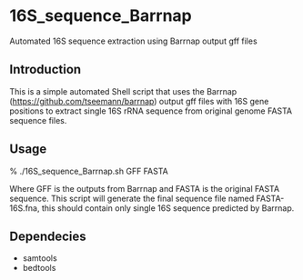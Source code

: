 # 16S_sequence_Barrnap
Automated 16S sequence extraction using Barrnap output gff files

## Introduction
This is a simple automated Shell script that uses the Barrnap (https://github.com/tseemann/barrnap) output gff files with 16S gene positions to extract single 16S rRNA sequence from original genome FASTA sequence files.

## Usage

% ./16S_sequence_Barrnap.sh GFF FASTA

Where GFF is the outputs from Barrnap and FASTA is the original FASTA sequence.
This script will generate the final sequence file named FASTA-16S.fna, this should contain only single 16S sequence predicted by Barrnap.

## Dependecies

* samtools
* bedtools
